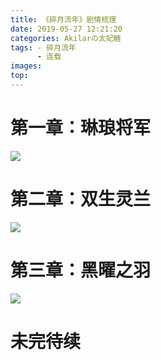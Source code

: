 ```yaml
---
title: 《碎月流年》剧情梳理
date: 2019-05-27 12:21:20
categories: Akilarの太妃糖
tags: - 碎月流年
      - 连载
images:
top:
---
```


# 第一章：琳琅将军
![](https://akilar-1259097125.cos.ap-shanghai.myqcloud.com/%E3%80%8A%E7%A2%8E%E6%9C%88%E6%B5%81%E5%B9%B4%E3%80%8B%E5%89%A7%E6%83%85%E6%A2%B3%E7%90%86/%E3%80%8A%E7%90%B3%E7%90%85%E5%B0%86%E5%86%9B%E3%80%8B%20%E7%8B%AD%E4%B9%89%E7%A9%BA%E9%97%B4-%E8%BF%B7%E9%9B%BE%E5%B0%8F%E5%8C%BA.png)
# 第二章：双生灵兰
![](https://akilar-1259097125.cos.ap-shanghai.myqcloud.com/%E3%80%8A%E7%A2%8E%E6%9C%88%E6%B5%81%E5%B9%B4%E3%80%8B%E5%89%A7%E6%83%85%E6%A2%B3%E7%90%86/%E3%80%8A%E5%8F%8C%E7%94%9F%E7%81%B5%E5%85%B0%E3%80%8B%20%E7%8B%AD%E4%B9%89%E7%A9%BA%E9%97%B4-%E8%8E%AB%E6%AF%94%E4%B9%8C%E6%96%AF.png)
# 第三章：黑曜之羽
![](https://akilar-1259097125.cos.ap-shanghai.myqcloud.com/%E3%80%8A%E7%A2%8E%E6%9C%88%E6%B5%81%E5%B9%B4%E3%80%8B%E5%89%A7%E6%83%85%E6%A2%B3%E7%90%86/%E3%80%8A%E9%BB%91%E6%9B%9C%E4%B9%8B%E7%BE%BD%E3%80%8B%20%E7%8B%AD%E4%B9%89%E7%A9%BA%E9%97%B4-%E9%95%9C%E5%BD%B1%E6%A1%83%E6%BA%90.png)

# 未完待续